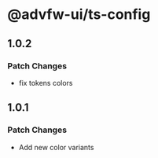 # @advfw-ui/ts-config

## 1.0.2

### Patch Changes

- fix tokens colors

## 1.0.1

### Patch Changes

- Add new color variants
